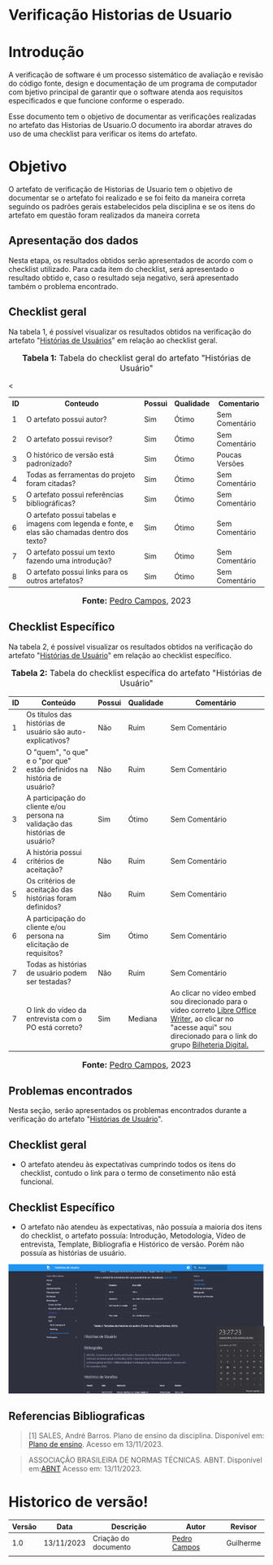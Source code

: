 # Verificação Historias de Usuario

# Introdução

A verificação de software é um processo sistemático de avaliação e revisão do código fonte, design e documentação de um programa de computador com bjetivo principal de garantir que o software atenda aos requisitos especificados e que funcione conforme o esperado. 

Esse documento tem o objetivo de documentar as verificações realizadas no artefato das Historias de Usuario.O documento ira abordar atraves do uso de uma checklist para verificar os items do artefato.

# Objetivo

O artefato de verificação de Historias de Usuario tem o objetivo de documentar se o artefato foi realizado e se foi feito da maneira correta seguindo os padrões gerais estabelecidos pela disciplina e se os itens do artefato em questão foram realizados da maneira correta

## Apresentação dos dados

Nesta etapa, os resultados obtidos serão apresentados de acordo com o checklist utilizado. Para cada item do checklist, será apresentado o resultado obtido e, caso o resultado seja negativo, será apresentado também o problema encontrado.

## Checklist geral

Na tabela 1, é possível visualizar os resultados obtidos na verificação do artefato "[Histórias de Usuários](https://requisitos-de-software.github.io/2023.2-LibreOffice/modelagem/agil/historiasDeUsuario/)" em relação ao checklist geral.

<div align="center">
<font size="3"><p style="text-align: center"><b>Tabela 1:</b> Tabela do checklist geral do artefato "Histórias de Usuário" </p></font>
</div>

<<table>
    <tr>
      <th>ID</th>
      <th>Conteudo</th>
      <th>Possui</th>
      <th>Qualidade</th>
      <th>Comentario</th>
    </tr>
    <tr>
      <td>1</td>
      <td>O artefato possui autor?</td>
      <td>Sim</td>
      <td>Ótimo</td>
      <td>Sem Comentário</td>
    </tr>
    <tr>
      <td>2</td>
      <td>O artefato possui revisor?</td>
      <td>Sim</td>
      <td>Ótimo</td>
      <td>Sem Comentário</td>
    </tr>
    <tr>
      <td>3</td>
      <td>O histórico de versão está padronizado?</td>
      <td>Sim</td>
      <td>Ótimo</td>
      <td>Poucas Versões</td>
    </tr>
    <tr>
      <td>4</td>
      <td>Todas as ferramentas do projeto foram citadas?</td>
      <td>Sim</td>
      <td>Ótimo</td>
      <td>Sem Comentário</td>
    </tr>
    <tr>
      <td>5</td>
      <td>O artefato possui referências bibliográficas?</td>
      <td>Sim</td>
      <td>Ótimo</td>
      <td>Sem Comentário</td>
    </tr>
    <tr>
      <td>6</td>
      <td>O artefato possui tabelas e imagens com legenda e fonte, e elas são chamadas dentro dos texto?</td>
      <td>Sim</td>
      <td>Ótimo</td>
      <td>Sem Comentário</td>
    </tr>
    <tr>
      <td>7</td>
      <td>O artefato possui um texto fazendo uma introdução?</td>
      <td>Sim</td>
      <td>Ótimo</td>
      <td>Sem Comentário</td>
    </tr>
    <tr>
      <td>8</td>
      <td>O artefato possui links para os outros artefatos?</td>
      <td>Sim</td>
      <td>Ótimo</td>
      <td>Sem Comentário</td>
    </tr>
  </table>

<div align="center">
<font size="3"><p style="text-align: center"><b>Fonte:</b> <a href="https://github.com/pedrocampos0">Pedro Campos</a>, 2023</p></font>
</div>

## Checklist Específico

Na tabela 2, é possível visualizar os resultados obtidos na verificação do artefato "[Histórias de Usuário](https://requisitos-de-software.github.io/2023.2-LibreOffice/modelagem/agil/historiasDeUsuario/)" em relação ao checklist específico.

<div align="center">
<font size="3"><p style="text-align: center"><b>Tabela 2:</b> Tabela do checklist específica do artefato "Histórias de Usuário" </p></font>
</div>

<table>
  <thead>
    <tr>
      <th>ID</th>
      <th>Conteúdo</th>
      <th>Possui</th>
      <th>Qualidade</th>
      <th>Comentário</th>
    </tr>
  </thead>
  <tbody>
    <tr>
      <td>1</td>
      <td>Os títulos das histórias de usuário são auto-explicativos?</td>
      <td>Não</td>
      <td>Ruim</td>
      <td>Sem Comentário</td>
    </tr>
    <tr>
      <td>2</td>
      <td>O "quem", "o que" e o "por que" estão definidos na história de usuário?</td>
      <td>Não</td>
      <td>Ruim</td>
      <td>Sem Comentário</td>
    </tr>
    <tr>
      <td>3</td>
      <td>A participação do cliente e/ou persona na validação das histórias de usuário?</td>
      <td>Sim</td>
      <td>Ótimo</td>
      <td>Sem Comentário</td>
    </tr>
    <tr>
      <td>4</td>
      <td>A história possui critérios de aceitação?</td>
      <td>Não</td>
      <td>Ruim</td>
      <td>Sem Comentário</td>
    </tr>
    <tr>
      <td>5</td>
      <td>Os critérios de aceitação das histórias foram definidos?</td>
       <td>Não</td>
      <td>Ruim</td>
      <td>Sem Comentário</td>
    </tr>
    <tr>
      <td>6</td>
      <td>A participação do cliente e/ou persona na elicitação de requisitos?</td>
      <td>Sim</td>
      <td>Ótimo</td>
      <td>Sem Comentário</td>
    </tr>
    <tr>
      <td>7</td>
      <td>Todas as histórias de usuário podem ser testadas?</td>
      <td>Não</td>
      <td>Ruim</td>
      <td>Sem Comentário</td>
    </tr>
    <tr>
      <td>7</td>
      <td>O link do vídeo da entrevista com o PO está correto?</td>
      <td>Sim</td>
      <td>Mediana</td>
      <td>Ao clicar no vídeo embed sou direcionado para o vídeo correto <a
          href="https://www.youtube.com/watch?v=wZxL0vVdUFY">Libre Office Writer</a>, ao clicar no "acesse aqui" sou
        direcionado para o link do grupo <a href="https://www.youtube.com/embed/2o3diusGVC8">Bilheteria Digital.</a>
      </td>
    </tr>
  </tbody>
</table>

<div align="center">
<font size="3"><p style="text-align: center"><b>Fonte:</b> <a href="https://github.com/pedrocampos0">Pedro Campos</a>, 2023</p></font>
</div>

## Problemas encontrados

Nesta seção, serão apresentados os problemas encontrados durante a verificação do artefato "[Histórias de Usuário](https://requisitos-de-software.github.io/2023.2-LibreOffice/modelagem/agil/historiasDeUsuario/)".

## Checklist geral

- O artefato atendeu às expectativas cumprindo todos os itens do checklist, contudo o link para o termo de consetimento não está funcional.

## Checklist Específico

- O artefato não atendeu às expectativas, não possuía a maioria dos itens do checklist, o artefato possuía: Introdução, Metodologia, Vídeo de entrevista, Template, Bibliografia e Histórico de versão. Porém não possuía as histórias de usuário.

![Alt text](image-1.png)

## Referencias Bibliograficas

> [1] SALES, André Barros. Plano de ensino da disciplina. Disponível em: [Plano de ensino](https://aprender3.unb.br/pluginfile.php/2692699/mod_resource/content/34/Plano_de_Ensino%20RE%20022023%20Turma%202.pdf ). Acesso em 13/11/2023.

> ASSOCIAÇÃO BRASILEIRA DE NORMAS TÉCNICAS. ABNT. Disponível em:[ABNT](https://www.abnt.org.br/) Acesso em: 13/11/2023.


# Historico de versão!

| Versão | Data       | Descrição            | Autor                                           | Revisor   |
| ------ | ---------- | -------------------- | ----------------------------------------------- | --------- |
| 1.0    | 13/11/2023 | Criação do documento | [Pedro Campos](https://github.com/pedrocampos0) | Guilherme |
|        |            |                      |                                                 |           |
